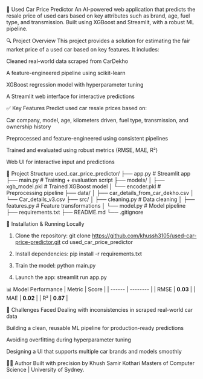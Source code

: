 🚗 Used Car Price Predictor
An AI-powered web application that predicts the resale price of used cars based on key attributes such as brand, age, fuel type, and transmission. Built using XGBoost and Streamlit, with a robust ML pipeline.

🔍 Project Overview
This project provides a solution for estimating the fair market price of a used car based on key features. It includes:

Cleaned real-world data scraped from CarDekho

A feature-engineered pipeline using scikit-learn

XGBoost regression model with hyperparameter tuning

A Streamlit web interface for interactive predictions

✅ Key Features
Predict used car resale prices based on:

Car company, model, age, kilometers driven, fuel type, transmission, and ownership history

Preprocessed and feature-engineered using consistent pipelines

Trained and evaluated using robust metrics (RMSE, MAE, R²)

Web UI for interactive input and predictions


🧱 Project Structure
used_car_price_predictor/
├── app.py                    # Streamlit app
├── main.py                   # Training + evaluation script
├── models/
│   ├── xgb_model.pkl         # Trained XGBoost model
│   └── encoder.pkl           # Preprocessing pipeline
├── data/
│   ├── car_details_from_car_dekho.csv
│   └── Car_details_v3.csv
├── src/
│   ├── cleaning.py           # Data cleaning
│   ├── features.py           # Feature transformations
│   └── model.py              # Model pipeline
├── requirements.txt
├── README.md
└── .gitignore

🔧 Installation & Running Locally

1. Clone the repository:
git clone https://github.com/khussh3105/used-car-price-predictor.git
cd used_car_price_predictor

2. Install dependencies:
pip install -r requirements.txt

3. Train the model:
python main.py

4. Launch the app:
streamlit run app.py


📊 Model Performance
| Metric | Score    |
| ------ | -------- |
| RMSE   | **0.03** |
| MAE    | **0.02** |
| R²     | **0.87** |


🧠 Challenges Faced
Dealing with inconsistencies in scraped real-world car data

Building a clean, reusable ML pipeline for production-ready predictions

Avoiding overfitting during hyperparameter tuning

Designing a UI that supports multiple car brands and models smoothly

👨‍💻 Author
Built with precision by Khush Samir Kothari 
Masters of Computer Science | University of Sydney.
